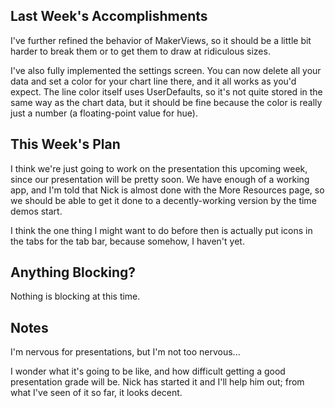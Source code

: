 ## Last Week's Accomplishments

I've further refined the behavior of MakerViews, so it should be a little bit harder to break them or to get them to draw at ridiculous sizes. 

I've also fully implemented the settings screen. You can now delete all your data and set a color for your chart line there, and it all works as you'd expect. The line color itself uses UserDefaults, so it's not quite stored in the same way as the chart data, but it should be fine because the color is really just a number (a floating-point value for hue).

## This Week's Plan

I think we're just going to work on the presentation this upcoming week, since our presentation will be pretty soon. We have enough of a working app, and I'm told that Nick is almost done with the More Resources page, so we should be able to get it done to a decently-working version by the time demos start.

I think the one thing I might want to do before then is actually put icons in the tabs for the tab bar, because somehow, I haven't yet.

## Anything Blocking?

Nothing is blocking at this time.

## Notes

I'm nervous for presentations, but I'm not too nervous... 

I wonder what it's going to be like, and how difficult getting a good presentation grade will be. Nick has started it and I'll help him out; from what I've seen of it so far, it looks decent.
